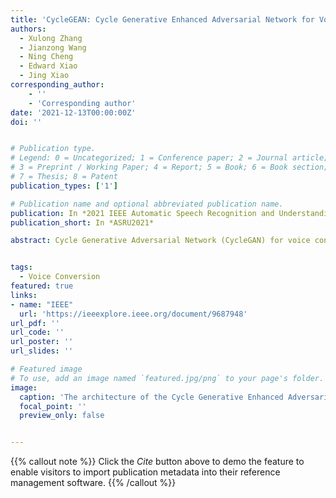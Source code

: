 ```yaml
---
title: 'CycleGEAN: Cycle Generative Enhanced Adversarial Network for Voice Conversion'
authors:
  - Xulong Zhang
  - Jianzong Wang
  - Ning Cheng
  - Edward Xiao
  - Jing Xiao
corresponding_author:
    - ''
    - 'Corresponding author'
date: '2021-12-13T00:00:00Z'
doi: ''


# Publication type.
# Legend: 0 = Uncategorized; 1 = Conference paper; 2 = Journal article;
# 3 = Preprint / Working Paper; 4 = Report; 5 = Book; 6 = Book section;
# 7 = Thesis; 8 = Patent
publication_types: ['1']

# Publication name and optional abbreviated publication name.
publication: In *2021 IEEE Automatic Speech Recognition and Understanding Workshop*
publication_short: In *ASRU2021*

abstract: Cycle Generative Adversarial Network (CycleGAN) for voice conversion (VC) task only used discriminators to identify whether the input voice is generated or real. It means the confrontational does not check the similarity with the target voice, leading the generated voice not much similar to the target. In this paper, instead of vocal checking, we propose to enhance the confrontation to target similarity checking that addresses this problem. A Cycle Generative Enhanced Adversarial Network (CycleGEAN) was introduced to make the original two discriminators to target classifier and non-target classifier. The target classifier aims to identify whether the target speaks the input voice or not. Similarly, the non-target classifier identifies the non-target voice. Furthermore, we add a gradient reversal layer with different operations for target and non-target. Then in each GAN, we used both classifiers. One is the discriminator, and the other is trained for using in another GAN. In experiments, the proposed method compare to CycleGAN improves Mean Opinion Score (MOS) of 0.1 and Voice Similarity Score (VSS) of 0.2 on the Voice Conversion Challenge 2018 (VCC2018) dataset.


tags:
  - Voice Conversion
featured: true
links:
- name: "IEEE"
  url: 'https://ieeexplore.ieee.org/document/9687948'
url_pdf: ''
url_code: ''
url_poster: ''
url_slides: ''

# Featured image
# To use, add an image named `featured.jpg/png` to your page's folder.
image:
  caption: 'The architecture of the Cycle Generative Enhanced Adversarial Network'
  focal_point: ''
  preview_only: false


---
```


{{% callout note %}}
Click the _Cite_ button above to demo the feature to enable visitors to import publication metadata into their reference management software.
{{% /callout %}}

